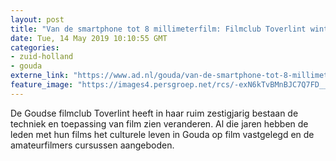 ```yaml
---
layout: post
title: "Van de smartphone tot 8 millimeterfilm: Filmclub Toverlint wint er prijzen mee"
date: Tue, 14 May 2019 10:10:55 GMT
categories: 
- zuid-holland 
- gouda 
externe_link: "https://www.ad.nl/gouda/van-de-smartphone-tot-8-millimeterfilm-filmclub-toverlint-wint-er-prijzen-mee~af284b01/"
feature_image: "https://images4.persgroep.net/rcs/-exN6kTvBMnBJC7Q7FD__W-BOm0/diocontent/147546159/_fitwidth/400/?appId=21791a8992982cd8da851550a453bd7f&quality=0.7"
---
```


De Goudse filmclub Toverlint heeft in haar ruim zestigjarig bestaan de techniek en toepassing van film zien veranderen. Al die jaren hebben de leden met hun films het culturele leven in Gouda op film vastgelegd en de amateurfilmers cursussen aangeboden.
